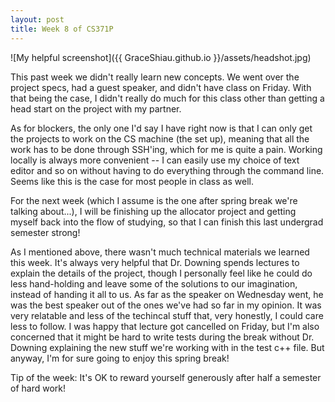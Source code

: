 ```yaml
---
layout: post
title: Week 8 of CS371P
---
```

![My helpful screenshot]({{ GraceShiau.github.io }}/assets/headshot.jpg)

This past week we didn't really learn new concepts. We went over the project specs, had a guest speaker, and didn't have class on Friday. With that being the case, I didn't really do much for this class other than getting a head start on the project with my partner.

As for blockers, the only one I'd say I have right now is that I can only get the projects to work on the CS machine (the set up), meaning that all the work has to be done through SSH'ing, which for me is quite a pain. Working locally is always more convenient -- I can easily use my choice of text editor and so on without having to do everything through the command line. Seems like this is the case for most people in class as well. 

For the next week (which I assume is the one after spring break we're talking about...), I will be finishing up the allocator project and getting myself back into the flow of studying, so that I can finish this last undergrad semester strong!

As I mentioned above, there wasn't much technical materials we learned this week. It's always very helpful that Dr. Downing spends lectures to explain the details of the project, though I personally feel like he could do less hand-holding and leave some of the solutions to our imagination, instead of handing it all to us. As far as the speaker on Wednesday went, he was the best speaker out of the ones we've had so far in my opinion. It was very relatable and less of the techincal stuff that, very honestly, I could care less to follow. I was happy that lecture got cancelled on Friday, but I'm also concerned that it might be hard to write tests during the break without Dr. Downing explaining the new stuff we're working with in the test c++ file. But anyway, I'm for sure going to enjoy this spring break!

Tip of the week: It's OK to reward yourself generously after half a semester of hard work!

<script>
  (function(i,s,o,g,r,a,m){i['GoogleAnalyticsObject']=r;i[r]=i[r]||function(){
  (i[r].q=i[r].q||[]).push(arguments)},i[r].l=1*new Date();a=s.createElement(o),
  m=s.getElementsByTagName(o)[0];a.async=1;a.src=g;m.parentNode.insertBefore(a,m)
  })(window,document,'script','//www.google-analytics.com/analytics.js','ga');

  ga('create', 'UA-73081993-1', 'auto');
  ga('send', 'pageview');
</script>

